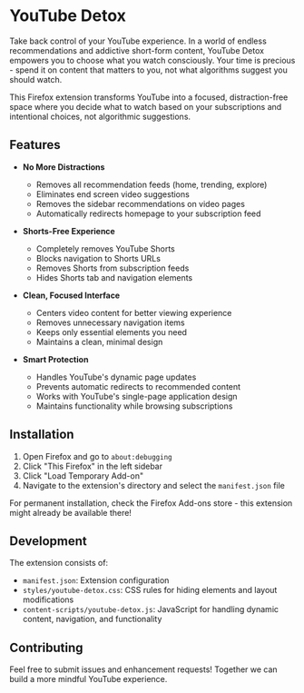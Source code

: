 # YouTube Detox

Take back control of your YouTube experience. In a world of endless recommendations and addictive short-form content, YouTube Detox empowers you to choose what you watch consciously. Your time is precious - spend it on content that matters to you, not what algorithms suggest you should watch.

This Firefox extension transforms YouTube into a focused, distraction-free space where you decide what to watch based on your subscriptions and intentional choices, not algorithmic suggestions.

## Features

- **No More Distractions**
  - Removes all recommendation feeds (home, trending, explore)
  - Eliminates end screen video suggestions
  - Removes the sidebar recommendations on video pages
  - Automatically redirects homepage to your subscription feed

- **Shorts-Free Experience**
  - Completely removes YouTube Shorts
  - Blocks navigation to Shorts URLs
  - Removes Shorts from subscription feeds
  - Hides Shorts tab and navigation elements

- **Clean, Focused Interface**
  - Centers video content for better viewing experience
  - Removes unnecessary navigation items
  - Keeps only essential elements you need
  - Maintains a clean, minimal design

- **Smart Protection**
  - Handles YouTube's dynamic page updates
  - Prevents automatic redirects to recommended content
  - Works with YouTube's single-page application design
  - Maintains functionality while browsing subscriptions

## Installation

1. Open Firefox and go to `about:debugging`
2. Click "This Firefox" in the left sidebar
3. Click "Load Temporary Add-on"
4. Navigate to the extension's directory and select the `manifest.json` file

For permanent installation, check the Firefox Add-ons store - this extension might already be available there!

## Development

The extension consists of:
- `manifest.json`: Extension configuration
- `styles/youtube-detox.css`: CSS rules for hiding elements and layout modifications
- `content-scripts/youtube-detox.js`: JavaScript for handling dynamic content, navigation, and functionality

## Contributing

Feel free to submit issues and enhancement requests! Together we can build a more mindful YouTube experience. 